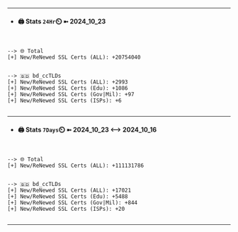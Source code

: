 

---
- #### 🖨️ **Stats** `24Hr`⏲️ ➼ 2024_10_23
```console


--> 🌐 Total
[+] New/ReNewed SSL Certs (ALL): +20754040


--> 🇧🇩 bd_ccTLDs
[+] New/ReNewed SSL Certs (ALL): +2993
[+] New/ReNewed SSL Certs (Edu): +1086
[+] New/ReNewed SSL Certs (Gov|Mil): +97
[+] New/ReNewed SSL Certs (ISPs): +6


```

---
- #### 🖨️ **Stats** `7Days`⏲️ ➼ 2024_10_23 <--> 2024_10_16
```console


--> 🌐 Total
[+] New/ReNewed SSL Certs (ALL): +111131786


--> 🇧🇩 bd_ccTLDs
[+] New/ReNewed SSL Certs (ALL): +17021
[+] New/ReNewed SSL Certs (Edu): +5488
[+] New/ReNewed SSL Certs (Gov|Mil): +844
[+] New/ReNewed SSL Certs (ISPs): +20


```

---

